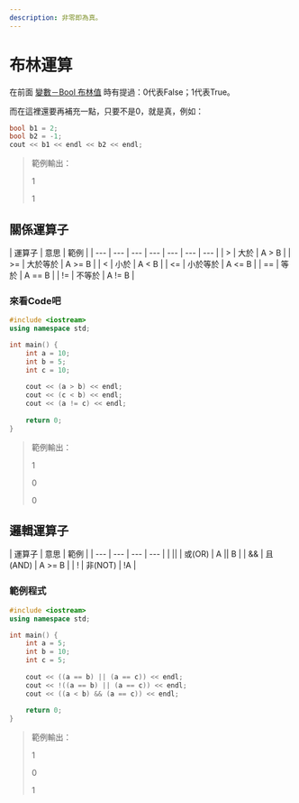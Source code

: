 ```yaml
---
description: 非零即為真。
---
```


# 布林運算

在前面 [變數－Bool 布林值](../ji-ben-fa/ji-chu-ru.md#bool-bu-lin-zhi) 時有提過：0代表False；1代表True。

而在這裡還要再補充一點，只要不是0，就是真，例如：

```cpp
bool b1 = 2;
bool b2 = -1;
cout << b1 << endl << b2 << endl;
```

> 範例輸出：
>
> 1
>
> 1

## 關係運算子

| 運算子 | 意思 | 範例 |
| --- | --- | --- | --- | --- | --- | --- |
| &gt; | 大於 | A &gt; B |
| &gt;= | 大於等於 | A &gt;= B |
| &lt; | 小於 | A &lt; B |
| &lt;= | 小於等於 | A &lt;= B |
| == | 等於 | A == B |
| != | 不等於 | A != B |

### 來看Code吧

```cpp
#include <iostream>
using namespace std;

int main() {
    int a = 10;
    int b = 5;
    int c = 10;
    
    cout << (a > b) << endl;
    cout << (c < b) << endl;
    cout << (a != c) << endl;
    
    return 0;
}
```

> 範例輸出：
>
> 1
>
> 0
>
> 0

## 邏輯運算子

| 運算子 | 意思 | 範例 |
| --- | --- | --- | --- |
| \|\| | 或\(OR\) | A \|\| B |
| && | 且\(AND\) | A &gt;= B |
| ! | 非\(NOT\) | !A |

### 範例程式

```cpp
#include <iostream>
using namespace std;

int main() {
    int a = 5;
    int b = 10;
    int c = 5;
    
    cout << ((a == b) || (a == c)) << endl;
    cout << !((a == b) || (a == c)) << endl;
    cout << ((a < b) && (a == c)) << endl;
    
    return 0;
}
```

> 範例輸出：
>
> 1
>
> 0
>
> 1



